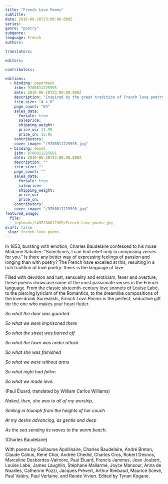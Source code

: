 ```yaml
---
title: "French Love Poems"
subtitle:
date: 2016-06-28T23:00:00.000Z
series:
genre: "poetry"
subgenre:
language: French
authors:

translators:

editors:

contributors:

editions:
  - binding: paperback
    isbn: 9780811225595
    date: 2016-06-28T23:00:00.000Z
    description: "Inspired by the great tradition of French love poetry, New Directions presents a beautiful, small gift edition, dedicated to what makes the world go round "
    trim_size: "4 x 6"
    page_count: "64"
    sales_data:
      forsale: true
      saleprice:
      shipping_weight:
      price_us: 11.95
      price_cn: 15.95
    contributors:
    cover_image: "/9780811225595.jpg"
  - binding: ebook
    isbn: 9780811225601
    date: 2016-06-28T23:00:00.000Z
    description: ""
    trim_size: ""
    page_count: ""
    sales_data:
      forsale: true
      saleprice:
      shipping_weight:
      price_us:
      price_cn:
    contributors:
    cover_image: "/9780811225595.jpg"
featured_image:
  file:
  - /uploads/1497280812389/French_Love_poems.jpg
draft: false
_slug: french-love-poems
---
```


In 1853, bursting with emotion, Charles Baudelaire confessed to his muse Madame Sabatier: “Sometimes, I can find relief only in composing verses for you.” Is there any better way of expressing feelings of passion and longing than with poetry? The French have excelled at this, resulting in a rich tradition of love poetry: theirs is the language of love.

Filled with devotion and lust, sensuality and eroticism, fever and overture, these poems showcase some of the most passionate verses in the French language. From the classic sixteenth-century love sonnets of Louise Labé, to the piercing lyricism of the Romantics, to the dreamlike compositions of the love-drunk Surrealists, _French Love Poems_ is the perfect, seductive gift for the one who makes your heart flutter.

_So what the door was guarded_

_So what we were imprisoned there_

_So what the street was barred off_

_So what the town was under attack_

_So what she was famished_

_So what we were without arms_

_So what night had fallen_

_So what we made love._

(Paul Éluard, translated by William Carlos Williams)

_Naked, then, she was to all of my worship,_

_Smiling in triumph from the heights of her couch_

_At my desire advancing, as gentle and deep_

_As the sea sending its waves to the warm beach._

(Charles Baudelaire)

With poems by Guillaume Apollinaire, Charles Baudelaire, André Breton, Claude Cahun, <span class="redactor-invisible-space"></span> René Char, Andrée Chedid, <span class="redactor-invisible-space">Charles Cros, Robert Desnos, Marceline Desbordes-Valmore, Paul Éluard, Francis Jammes, <span class="redactor-invisible-space">Jean Joubert,</span> </span>Louise Labé, James Laughlin, <span class="redactor-invisible-space"></span>Stéphane Mallarmé, Joyce Mansour, Anna de Noailles, <span class="redactor-invisible-space"></span>Catherine Pozzi, Jacques Prévert, Arthur Rimbaud, Maurice Scève, Paul Valéry, <span class="redactor-invisible-space">Paul Verlaine, and Renée Vivien. Edited by Tynan Kogane.</span>
